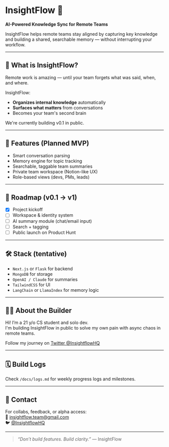 # InsightFlow 🧠  
**AI-Powered Knowledge Sync for Remote Teams**

InsightFlow helps remote teams stay aligned by capturing key knowledge and building a shared, searchable memory — without interrupting your workflow.

---

## 🚀 What is InsightFlow?

Remote work is amazing — until your team forgets what was said, when, and where.

InsightFlow:
- **Organizes internal knowledge** automatically
- **Surfaces what matters** from conversations
- Becomes your team's second brain

We're currently building v0.1 in public.

---

## 🧩 Features (Planned MVP)
- Smart conversation parsing
- Memory engine for topic tracking
- Searchable, taggable team summaries
- Private team workspace (Notion-like UX)
- Role-based views (devs, PMs, leads)

---

## 📅 Roadmap (v0.1 → v1)
- [x] Project kickoff
- [ ] Workspace & identity system
- [ ] AI summary module (chat/email input)
- [ ] Search + tagging
- [ ] Public launch on Product Hunt

---

## 🛠️ Stack (tentative)
- `Next.js` or `Flask` for backend
- `MongoDB` for storage
- `OpenAI / Claude` for summaries
- `TailwindCSS` for UI
- `LangChain` or `LlamaIndex` for memory logic

---

## 👨‍💻 About the Builder

Hi! I’m a 21 y/o CS student and solo dev.  
I'm building InsightFlow in public to solve my own pain with async chaos in remote teams.  

Follow my journey on [Twitter @InsightflowHQ](https://x.com/InsightflowHQ)

---

## 🗓️ Build Logs
Check `/docs/logs.md` for weekly progress logs and milestones.

---

## 💬 Contact
For collabs, feedback, or alpha access:  
📧 insightflow.team@gmail.com  
🐦 [@InsightflowHQ](https://x.com/InsightflowHQ)

---

> _“Don’t build features. Build clarity.”_ — InsightFlow
